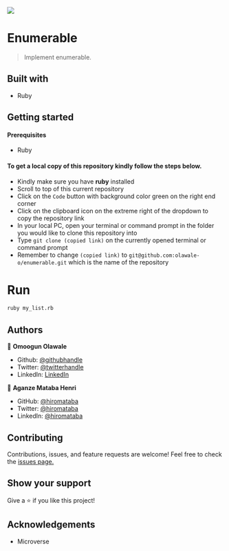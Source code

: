 ![](https://img.shields.io/badge/Microverse-blueviolet)

# Enumerable

> Implement enumerable.

## Built with

- Ruby

## Getting started

#### Prerequisites

- Ruby

#### To get a local copy of this repository kindly follow the steps below.

- Kindly make sure you have **ruby** installed
- Scroll to top of this current repository
- Click on the `Code` button with background color green on the right end corner
- Click on the clipboard icon on the extreme right of the dropdown to copy the repository link
- In your local PC, open your terminal or command prompt in the folder you would like to clone this repository into
- Type `git clone (copied link)` on the currently opened terminal or command prompt
- Remember to change `(copied link)` to `git@github.com:olawale-o/enumerable.git` which is the name of the repository

# Run

```bash
ruby my_list.rb
```
## Authors

👤 **Omoogun Olawale**

* Github: [@githubhandle](https://github.com/olawale-o)
* Twitter: [@twitterhandle](https://twitter.com/ibreaktherules)
* LinkedIn: [LinkedIn](https://www.linkedin.com/in/olawaleomoogun/)
  
👤 **Aganze Mataba Henri**

- GitHub: [@hiromataba](https://github.com/hiromataba)
- Twitter: [@hiromataba](https://twitter.com/MatabaHiro)
- LinkedIn: [@hiromataba](https://www.linkedin.com/in/aganzemataba/)

## Contributing

Contributions, issues, and feature requests are welcome!
Feel free to check the [issues page.](https://github.com/olawale-o/enumerable/issues)

## Show your support

Give a ⭐️ if you like this project!

## Acknowledgements

- Microverse
